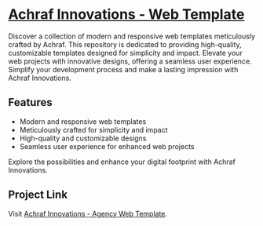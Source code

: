 # [Achraf Innovations - Web Template](https://achrafikhlef.github.io/Achraf_Innovations/)

Discover a collection of modern and responsive web templates meticulously crafted by Achraf. This repository is dedicated to providing high-quality, customizable templates designed for simplicity and impact. Elevate your web projects with innovative designs, offering a seamless user experience. Simplify your development process and make a lasting impression with Achraf Innovations.

## Features
- Modern and responsive web templates
- Meticulously crafted for simplicity and impact
- High-quality and customizable designs
- Seamless user experience for enhanced web projects

Explore the possibilities and enhance your digital footprint with Achraf Innovations.

## Project Link
Visit [Achraf Innovations - Agency Web Template](https://achrafikhlef.github.io/Achraf_Innovations/).
